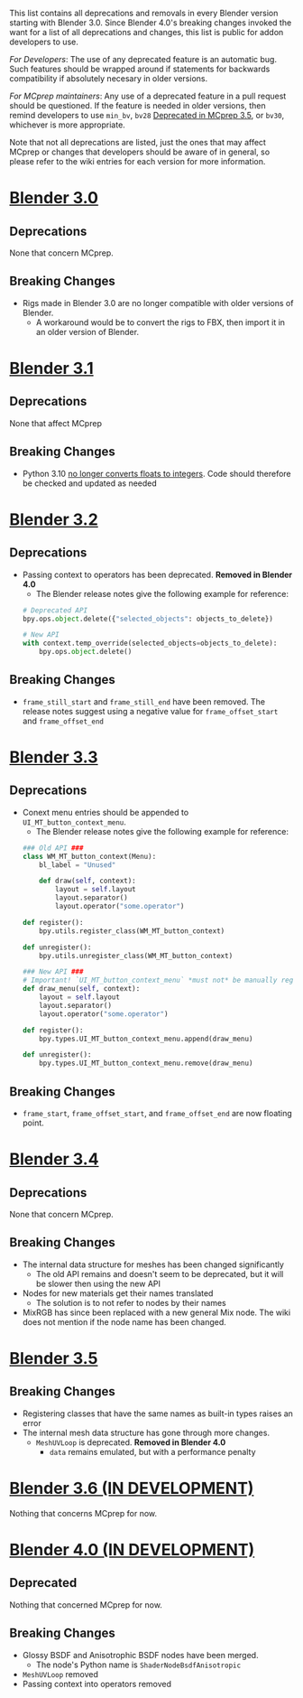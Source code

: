 This list contains all deprecations and removals in every Blender version starting with Blender 3.0. Since Blender 4.0's breaking changes invoked the want for a list of all deprecations and changes, this list is public for addon developers to use.

_For Developers_: The use of any deprecated feature is an automatic bug. Such features should be wrapped around if statements for backwards compatibility if absolutely necesary in older versions.

_For MCprep maintainers_: Any use of a deprecated feature in a pull request should be questioned. If the feature is needed in older versions, then remind developers to use `min_bv`, `bv28` [Deprecated in MCprep 3.5](https://github.com/TheDuckCow/MCprep/pull/401), or `bv30`, whichever is more appropriate.

Note that not all deprecations are listed, just the ones that may affect MCprep or changes that developers should be aware of in general, so please refer to the wiki entries for each version for more information.

# [Blender 3.0](https://wiki.blender.org/wiki/Reference/Release_Notes/3.0/Python_API)
## Deprecations
None that concern MCprep.

## Breaking Changes
- Rigs made in Blender 3.0 are no longer compatible with older versions of Blender. 
    - A workaround would be to convert the rigs to FBX, then import it in an older version of Blender.

# [Blender 3.1](https://wiki.blender.org/wiki/Reference/Release_Notes/3.1/Python_API)
## Deprecations
None that affect MCprep

## Breaking Changes
- Python 3.10 [no longer converts floats to integers](https://github.com/python/cpython/issues/82180). Code should therefore be checked and updated as needed

# [Blender 3.2](https://wiki.blender.org/wiki/Reference/Release_Notes/3.2/Python_API)
## Deprecations
- Passing context to operators has been deprecated. **Removed in Blender 4.0**
    - The Blender release notes give the following example for reference:
    ```py
    # Deprecated API
    bpy.ops.object.delete({"selected_objects": objects_to_delete})

    # New API
    with context.temp_override(selected_objects=objects_to_delete):
        bpy.ops.object.delete()
    ```

## Breaking Changes
- `frame_still_start` and `frame_still_end` have been removed. The release notes suggest using a negative value for `frame_offset_start` and `frame_offset_end`

# [Blender 3.3](https://wiki.blender.org/wiki/Reference/Release_Notes/3.3/Python_API)
## Deprecations
- Conext menu entries should be appended to `UI_MT_button_context_menu`.
    - The Blender release notes give the following example for reference: 
    ```py
    ### Old API ###
    class WM_MT_button_context(Menu):
        bl_label = "Unused"

        def draw(self, context):
            layout = self.layout
            layout.separator()
            layout.operator("some.operator")

    def register():
        bpy.utils.register_class(WM_MT_button_context)

    def unregister():
        bpy.utils.unregister_class(WM_MT_button_context)

    ### New API ###
    # Important! `UI_MT_button_context_menu` *must not* be manually registered.
    def draw_menu(self, context):
        layout = self.layout
        layout.separator()
        layout.operator("some.operator")

    def register():
        bpy.types.UI_MT_button_context_menu.append(draw_menu)

    def unregister():
        bpy.types.UI_MT_button_context_menu.remove(draw_menu)
    ```

## Breaking Changes
- `frame_start`, `frame_offset_start`, and `frame_offset_end` are now floating point.

# [Blender 3.4](https://wiki.blender.org/wiki/Reference/Release_Notes/3.4/Python_API)
## Deprecations
None that concern MCprep.

## Breaking Changes
- The internal data structure for meshes has been changed significantly
    - The old API remains and doesn't seem to be deprecated, but it will be slower then using the new API
- Nodes for new materials get their names translated
    - The solution is to not refer to nodes by their names
- MixRGB has since been replaced with a new general Mix node. The wiki does not mention if the node name has been changed.

# [Blender 3.5](https://wiki.blender.org/wiki/Reference/Release_Notes/3.5/Python_API)
## Breaking Changes
- Registering classes that have the same names as built-in types raises an error
- The internal mesh data structure has gone through more changes.
    - `MeshUVLoop` is deprecated. **Removed in Blender 4.0**
        - `data` remains emulated, but with a performance penalty

# [Blender 3.6 (IN DEVELOPMENT)](https://wiki.blender.org/wiki/Reference/Release_Notes/3.6/Python_API)
Nothing that concerns MCprep for now.

# [Blender 4.0 (IN DEVELOPMENT)](https://wiki.blender.org/wiki/Reference/Release_Notes/4.0/Python_API)
## Deprecated
Nothing that concerned MCprep for now.

## Breaking Changes
- Glossy BSDF and Anisotrophic BSDF nodes have been merged. 
    - The node's Python name is `ShaderNodeBsdfAnisotropic`
- `MeshUVLoop` removed
- Passing context into operators removed
